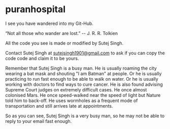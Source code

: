 # puranhospital
I see you have wandered into my Git-Hub.

“Not all those who wander are lost.” -- J. R. R. Tolkien

All the code you see is made or modified by Sutej Singh.

Contact Sutej Singh at sutejsingh1901@gmail.com to ask if you can copy the code code and claim it to be yours.

Remember that Sutej Singh is a busy man. He is usually roaming the city wearing a bat mask and shouting "I am Batman" at people. Or he is usually practicing to run fast enough to be able to walk on water. Or he is usually working with doctors to find ways to cure cancer. He is also found advising Supreme Court judges on extremely difficult cases. He once almost colonised Mars. He once speed-walked near the speed of light but Nature told him to back-off. He uses wormholes as a frequent mode of transportation and still arrives late at appointments.  

So as you can see, Sutej Singh is a very busy man, so he may not be able to reply to your email fast enough.
